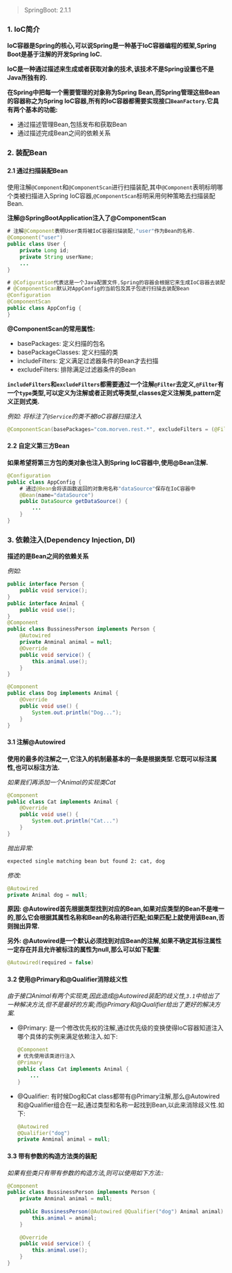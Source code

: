 > SpringBoot: 2.1.1

### 1. IoC简介

**IoC容器是Spring的核心,可以说Spring是一种基于IoC容器编程的框架,Spring Boot是基于注解的开发Spring IoC.**

**IoC是一种通过描述来生成或者获取对象的技术,该技术不是Spring设置也不是Java所独有的.**

**在Spring中把每一个需要管理的对象称为Spring Bean,而Spring管理这些Bean的容器称之为Spring IoC容器,所有的IoC容器都需要实现接口`BeanFactory`.它具有两个基本的功能:**

* 通过描述管理Bean,包括发布和获取Bean
* 通过描述完成Bean之间的依赖关系

### 2. 装配Bean

#### 2.1 通过扫描装配Bean

使用注解`@Component`和`@ComponentScan`进行扫描装配,其中`@Component`表明标明哪个类被扫描进入Spring IoC容器,`@ComponentScan`标明采用何种策略去扫描装配Bean. 

**注解@SpringBootApplication注入了@ComponentScan**

```java
# 注解@Component表明User类将被IoC容器扫描装配,"user"作为Bean的名称.
@Component("user")  
public class User {
    private Long id;
    private String userName;
    ...
}

# @Cofiguration代表这是一个Java配置文件,Spring的容器会根据它来生成IoC容器去装配Bean
# @ComponentScan默认对AppConfig的当前包及其子包进行扫描去装配Bean 
@Configuration
@ComponentScan
public class AppConfig {
}
```

**@ComponentScan的常用属性:**

* basePackages: 定义扫描的包名
* basePackageClasses: 定义扫描的类
* includeFilters: 定义满足过滤器条件的Bean才去扫描
* excludeFilters: 排除满足过滤器条件的Bean

**`includeFilters`和`excludeFilters`都需要通过一个注解`@Filter`去定义,`@Filter`有一个`type`类型,可以定义为注解或者正则式等类型,classes定义注解类,pattern定义正则式类.**

*例如: 将标注了`@Service`的类不被IoC容器扫描注入*

```java
@ComponentScan(basePackages="com.morven.rest.*", excludeFilters = (@Filter(classes = {Service.class})))
```

#### 2.2 自定义第三方Bean

**如果希望将第三方包的类对象也注入到Spring IoC容器中,使用@Bean注解.**

```java
@Configuration
public class AppConfig {
    # 通过@Bean会将该函数返回的对象用名称"dataSource"保存在IoC容器中
    @Bean(name="dataSource")
    public DataSource getDataSource() {
        ...
    }
}
```

### 3. 依赖注入(Dependency Injection, DI)

**描述的是Bean之间的依赖关系**

*例如:*

```java
public interface Person {
    public void service();
}
public interface Animal {
    public void use();
}
@Component
public class BussinessPerson implements Person {
    @Autowired
    private Anminal animal = null;
    @Override
    public void service() {
        this.animal.use();
    }
}

@Component
public class Dog implements Animal {
    @Override
    public void use() {
        System.out.println("Dog...");
    }
}
```

#### 3.1 注解@Autowired

**使用的最多的注解之一,它注入的机制最基本的一条是根据类型.它既可以标注属性,也可以标注方法.**

*如果我们再添加一个Animal的实现类Cat*

```java
@Component
public class Cat implements Animal {
    @Override
    public void use() {
        System.out.println("Cat...")
    }
}
```

*抛出异常:*

```bash
expected single matching bean but found 2: cat, dog
```

*修改:*

```java 
@Autowired
private Animal dog = null;
```

**原因: @Autowired首先根据类型找到对应的Bean,如果对应类型的Bean不是唯一的,那么它会根据其属性名称和Bean的名称进行匹配;如果匹配上就使用该Bean,否则抛出异常.**

**另外: @Autowired是一个默认必须找到对应Bean的注解,如果不确定其标注属性一定存在并且允许被标注的属性为null,那么可以如下配置**:

```java
@Autowired(required = false)
```

#### 3.2 使用@Primary和@Qualifier消除歧义性

*由于接口Animal有两个实现类,因此造成@Autowired装配的歧义性,`3.1`中给出了一种解决方法,但不是最好的方案;而@Primary和@Qualifier给出了更好的解决方案.*

* @Primary: 是一个修改优先权的注解,通过优先级的变换使得IoC容器知道注入哪个具体的实例来满足依赖注入.如下:

  ```java
  @Component
  # 优先使用该类进行注入
  @Primary
  public class Cat implements Animal {
      ...
  }
  ```

* @Qualifier: 有时候Dog和Cat class都带有@Primary注解,那么@Autowired和@Qualifier组合在一起,通过类型和名称一起找到Bean,以此来消除歧义性.如下:

  ```java
  @Autowired
  @Qualifier("dog")
  private Anminal animal = null;
  ```

#### 3.3 带有参数的构造方法类的装配

*如果有些类只有带有参数的构造方法,则可以使用如下方法::*

```java
@Component
public class BussinessPerson implements Person {
    private Anminal animal = null;
    
    public BussinessPerson(@Autowired @Qualifier("dog") Animal animal) {
        this.animal = animal;
    }
    
    @Override
    public void service() {
        this.animal.use();
    }
}
```

